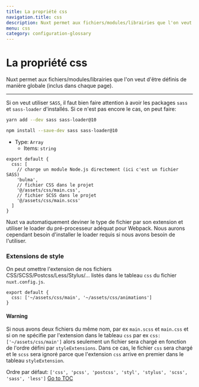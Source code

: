 ```yaml
---
title: La propriété css
navigation.title: css
description: Nuxt permet aux fichiers/modules/librairies que l'on veut d'être définis de manière globale (inclus dans chaque page).
menu: css
category: configuration-glossary
---
```

# La propriété css

Nuxt permet aux fichiers/modules/librairies que l'on veut d'être définis de manière globale (inclus dans chaque page).

---

Si on veut utiliser `SASS`, il faut bien faire attention à avoir les packages `sass` et `sass-loader` d'installés. Si ce n'est pas encore le cas, on peut faire:


```sh [Yarn]
yarn add --dev sass sass-loader@10
```
```sh [NPM]
npm install --save-dev sass sass-loader@10
```


- Type: `Array`
  - Items: `string`

```js{}[nuxt.config.js]
export default {
  css: [
    // charge un module Node.js directement (ici c'est un fichier SASS)
    'bulma',
    // fichier CSS dans le projet
    '@/assets/css/main.css',
    // fichier SCSS dans le projet
    '@/assets/css/main.scss'
  ]
}
```

Nuxt va automatiquement deviner le type de fichier par son extension et utiliser le loader du pré-processeur adéquat pour Webpack. Nous aurons cependant besoin d'installer le loader requis si nous avons besoin de l'utiliser.

### Extensions de style

On peut omettre l'extension de nos fichiers CSS/SCSS/Postcss/Less/Stylus/... listés dans le tableau `css` du fichier `nuxt.config.js`.

```js{}[nuxt.config.js]
export default {
  css: ['~/assets/css/main', '~/assets/css/animations']
}
```

#### Warning
Si nous avons deux fichiers du même nom, par ex `main.scss` et `main.css` et si on ne spécifie par l'extension dans le tableau `css` par ex `css: ['~/assets/css/main']` alors seulement un fichier sera chargé en fonction de l'ordre défini par `styleExtensions`. Dans ce cas, le fichier `css` sera chargé et le `scss` sera ignoré parce que l'extension `css` arrive en premier dans le tableau `styleExtension`.


Ordre par défaut: `['css', 'pcss', 'postcss', 'styl', 'stylus', 'scss', 'sass', 'less']`
<span style='float: footnote;'><a href="../index.html#toc">Go to TOC</a></span>

